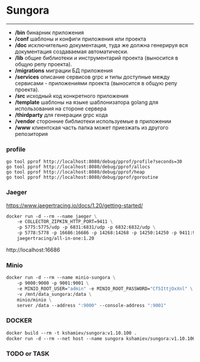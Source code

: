 # Sungora
---

- **/bin**
  бинарник приложения
- **/conf**
  шаблоны и конфиги приложения или проекта
- **/doc**
  исключительно документация, туда же должна генерируя вся документация создаваемая автоматически.
- **/lib**
  общие библиотеки и инструментарий проекта (выносится в общую репу проекта).
- **/migrations**
  миграции БД приложения
- **/services**
  описание сервисов grpc и типы доступные между сервисами - приложениями проекта (выносится в общую репу проекта).
- **/src**
  исходный код конкретного приложения
- **/template**
  шаблоны на языке шаблонизатора golang для использования на стороне сервера
- **/thirdparty**
  для генерации grpc кода
- **/vendor**
  сторонние библиотеки используемые в приложении
- **/www**
  клиентская часть папка может приезжать из другого репозитория

### profile

    go tool pprof http://localhost:8080/debug/pprof/profile?seconds=30
    go tool pprof http://localhost:8080/debug/pprof/allocs
    go tool pprof http://localhost:8080/debug/pprof/heap
    go tool pprof http://localhost:8080/debug/pprof/goroutine

### Jaeger

https://www.jaegertracing.io/docs/1.20/getting-started/

```dockerfile
docker run -d --rm --name jaeger \
    -e COLLECTOR_ZIPKIN_HTTP_PORT=9411 \
    -p 5775:5775/udp -p 6831:6831/udp -p 6832:6832/udp \
    -p 5778:5778 -p 16686:16686 -p 14268:14268 -p 14250:14250 -p 9411:9411 \
    jaegertracing/all-in-one:1.20
```

http://localhost:16686

### Minio

```dockerfile
docker run -d --rm --name minio-sungora \
    -p 9000:9000 -p 9001:9001 \
    -e MINIO_ROOT_USER="admin" -e MINIO_ROOT_PASSWORD="Cf5IttjOxXnl" \
    -v /mnt/data_sungora:/data \
    minio/minio \
    server /data --address ":9000" --console-address ":9001"
```

### DOCKER

```dockerfile
docker build --rm -t kshamiev/sungora:v1.10.100 .
docker run -d --rm --net host --name sungora kshamiev/sungora:v1.10.100
```

### TODO or TASK
